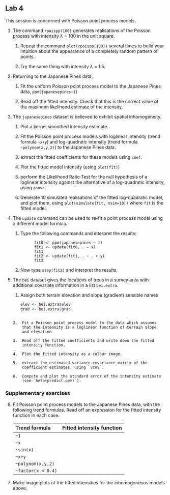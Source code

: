 ## Lab 4

This session is concerned with Poisson point process models.

1.  The command `rpoispp(100)` generates realisations of the
    Poisson process with intensity λ = 100 in the unit square.

    1.  Repeat the command `plot(rpoispp(100))` several times
        to build your intuition about the appearance of a completely
        random pattern of points.

    2.  Try the same thing with intensity λ = 1.5.

2.  Returning to the Japanese Pines data,

    1.  Fit the uniform Poisson point process model to the Japanese
        Pines data,
        `ppm(japanesepines~1)`

    2.  Read off the fitted intensity. Check that this is the correct
        value of the maximum likelihood estimate of the intensity.

3.  The `japanesepines` dataset is believed to exhibit
    spatial inhomogeneity.

    1.  Plot a kernel smoothed intensity estimate.

    2.  Fit the Poisson point process models with loglinear intensity
        (trend formula `~x+y`) and log-quadratic intensity (trend
        formula `~polynom(x,y,2)`) to the Japanese Pines data.

    3.  extract the fitted coefficients for these models using
        `coef`.

    4.  Plot the fitted model intensity (using `plot(fit)`)

    5.  perform the Likelihood Ratio Test for the null hypothesis of a
        loglinear intensity against the alternative of a log-quadratic
        intensity, using `anova`.

    6.  Generate 10 simulated realisations of the fitted log-quadratic
        model, and plot them, using `plot(simulate(fit,
        nsim=10))` where `fit` is the fitted model.

4.  The `update` command can be used to re-fit a point
    process model using a different model formula.

    1.  Type the following commands and interpret the results:

                  fit0 <- ppm(japanesepines ~ 1)
                  fit1 <- update(fit0, . ~ x)
                  fit1
                  fit2 <- update(fit1, . ~ . + y)
                  fit2

    2.  Now type `step(fit2)` and interpret the results.

5.  The `bei` dataset gives the locations of trees in a survey area
    with additional covariate information in a list `bei.extra`.

    1.  Assign both terrain elevation and slope (gradient) sensible names
    	```r
        elev <- bei.extra$elev
        grad <- bei.extra$grad
	```

    2.  Fit a Poisson point process model to the data which assumes
        that the intensity is a loglinear function of terrain slope
        and elevation

    3.  Read off the fitted coefficients and write down the fitted
        intensity function.

    4.  Plot the fitted intensity as a colour image.

    5.  extract the estimated variance-covariance matrix of the
        coefficient estimates, using `vcov`.

    6.  Compute and plot the standard error of the intensity estimate
    	(see `help(predict.ppm)`).

### Supplementary exercises

6.  Fit Poisson point process models to the Japanese Pines data, with
    the following trend formulas. Read off an expression for the fitted
    intensity function in each case.

    |Trend formula|Fitted intensity function                        |
    |:-----------------|:-------------------------------------------|
    |`~1`              |                                            |
    |`~x`              |                                            |
    |`~sin(x)`         |                                            |
    |`~x+y`            |                                            |
    |`~polynom(x,y,2)` |                                            |
    |`~factor(x < 0.4)`|                                            |

7.  Make image plots of the fitted intensities for the inhomogeneous
    models above.


